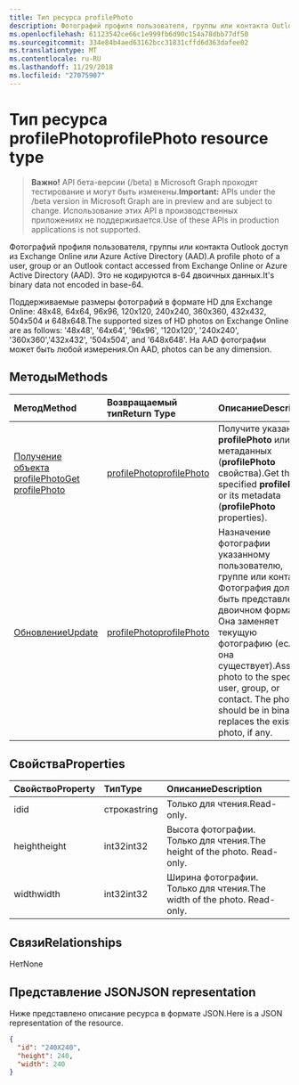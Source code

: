```yaml
---
title: Тип ресурса profilePhoto
description: Фотографий профиля пользователя, группы или контакта Outlook доступ из Exchange Online или Azure Active Directory (AAD). Это не кодируются в-64 двоичных данных.
ms.openlocfilehash: 61123542ce66c1e999fb6d90c154a78dbb77df50
ms.sourcegitcommit: 334e84b4aed63162bcc31831cffd6d363dafee02
ms.translationtype: MT
ms.contentlocale: ru-RU
ms.lasthandoff: 11/29/2018
ms.locfileid: "27075907"
---
```

# <a name="profilephoto-resource-type"></a><span data-ttu-id="ac6fb-104">Тип ресурса profilePhoto</span><span class="sxs-lookup"><span data-stu-id="ac6fb-104">profilePhoto resource type</span></span>

> <span data-ttu-id="ac6fb-105">**Важно!** API бета-версии (/beta) в Microsoft Graph проходят тестирование и могут быть изменены.</span><span class="sxs-lookup"><span data-stu-id="ac6fb-105">**Important:** APIs under the /beta version in Microsoft Graph are in preview and are subject to change.</span></span> <span data-ttu-id="ac6fb-106">Использование этих API в производственных приложениях не поддерживается.</span><span class="sxs-lookup"><span data-stu-id="ac6fb-106">Use of these APIs in production applications is not supported.</span></span>

<span data-ttu-id="ac6fb-107">Фотографий профиля пользователя, группы или контакта Outlook доступ из Exchange Online или Azure Active Directory (AAD).</span><span class="sxs-lookup"><span data-stu-id="ac6fb-107">A profile photo of a user, group or an Outlook contact accessed from Exchange Online or Azure Active Directory (AAD).</span></span> <span data-ttu-id="ac6fb-108">Это не кодируются в-64 двоичных данных.</span><span class="sxs-lookup"><span data-stu-id="ac6fb-108">It's binary data not encoded in base-64.</span></span>

<span data-ttu-id="ac6fb-109">Поддерживаемые размеры фотографий в формате HD для Exchange Online: 48x48, 64x64, 96x96, 120x120, 240x240, 360x360, 432x432, 504x504 и 648x648.</span><span class="sxs-lookup"><span data-stu-id="ac6fb-109">The supported sizes of HD photos on Exchange Online are as follows: '48x48', '64x64', '96x96', '120x120', '240x240', '360x360','432x432', '504x504', and '648x648'.</span></span> <span data-ttu-id="ac6fb-110">На AAD фотографии может быть любой измерения.</span><span class="sxs-lookup"><span data-stu-id="ac6fb-110">On AAD, photos can be any dimension.</span></span>

## <a name="methods"></a><span data-ttu-id="ac6fb-111">Методы</span><span class="sxs-lookup"><span data-stu-id="ac6fb-111">Methods</span></span>

| <span data-ttu-id="ac6fb-112">Метод</span><span class="sxs-lookup"><span data-stu-id="ac6fb-112">Method</span></span>       | <span data-ttu-id="ac6fb-113">Возвращаемый тип</span><span class="sxs-lookup"><span data-stu-id="ac6fb-113">Return Type</span></span>  |<span data-ttu-id="ac6fb-114">Описание</span><span class="sxs-lookup"><span data-stu-id="ac6fb-114">Description</span></span>|
|:---------------|:--------|:----------|
|[<span data-ttu-id="ac6fb-115">Получение объекта profilePhoto</span><span class="sxs-lookup"><span data-stu-id="ac6fb-115">Get profilePhoto</span></span>](../api/profilephoto-get.md) | [<span data-ttu-id="ac6fb-116">profilePhoto</span><span class="sxs-lookup"><span data-stu-id="ac6fb-116">profilePhoto</span></span>](profilephoto.md) |<span data-ttu-id="ac6fb-117">Получите указанный **profilePhoto** или метаданных (**profilePhoto** свойства).</span><span class="sxs-lookup"><span data-stu-id="ac6fb-117">Get the specified **profilePhoto** or its metadata (**profilePhoto** properties).</span></span> |
|[<span data-ttu-id="ac6fb-118">Обновление</span><span class="sxs-lookup"><span data-stu-id="ac6fb-118">Update</span></span>](../api/profilephoto-update.md) | [<span data-ttu-id="ac6fb-119">profilePhoto</span><span class="sxs-lookup"><span data-stu-id="ac6fb-119">profilePhoto</span></span>](profilephoto.md)  |<span data-ttu-id="ac6fb-p105">Назначение фотографии указанному пользователю, группе или контакту. Фотография должна быть представлена в двоичном формате. Она заменяет текущую фотографию (если она существует).</span><span class="sxs-lookup"><span data-stu-id="ac6fb-p105">Assign a photo to the specified user, group, or contact. The photo should be in binary. It replaces the existing photo, if any.</span></span> |

## <a name="properties"></a><span data-ttu-id="ac6fb-123">Свойства</span><span class="sxs-lookup"><span data-stu-id="ac6fb-123">Properties</span></span>
| <span data-ttu-id="ac6fb-124">Свойство</span><span class="sxs-lookup"><span data-stu-id="ac6fb-124">Property</span></span>     | <span data-ttu-id="ac6fb-125">Тип</span><span class="sxs-lookup"><span data-stu-id="ac6fb-125">Type</span></span>   |<span data-ttu-id="ac6fb-126">Описание</span><span class="sxs-lookup"><span data-stu-id="ac6fb-126">Description</span></span>|
|:---------------|:--------|:----------|
|<span data-ttu-id="ac6fb-127">id</span><span class="sxs-lookup"><span data-stu-id="ac6fb-127">id</span></span>|<span data-ttu-id="ac6fb-128">строка</span><span class="sxs-lookup"><span data-stu-id="ac6fb-128">string</span></span>|<span data-ttu-id="ac6fb-129">Только для чтения.</span><span class="sxs-lookup"><span data-stu-id="ac6fb-129">Read-only.</span></span>|
|<span data-ttu-id="ac6fb-130">height</span><span class="sxs-lookup"><span data-stu-id="ac6fb-130">height</span></span>|<span data-ttu-id="ac6fb-131">int32</span><span class="sxs-lookup"><span data-stu-id="ac6fb-131">int32</span></span>|<span data-ttu-id="ac6fb-p106">Высота фотографии. Только для чтения.</span><span class="sxs-lookup"><span data-stu-id="ac6fb-p106">The height of the photo. Read-only.</span></span>|
|<span data-ttu-id="ac6fb-134">width</span><span class="sxs-lookup"><span data-stu-id="ac6fb-134">width</span></span>|<span data-ttu-id="ac6fb-135">int32</span><span class="sxs-lookup"><span data-stu-id="ac6fb-135">int32</span></span>|<span data-ttu-id="ac6fb-p107">Ширина фотографии. Только для чтения.</span><span class="sxs-lookup"><span data-stu-id="ac6fb-p107">The width of the photo. Read-only.</span></span>|

## <a name="relationships"></a><span data-ttu-id="ac6fb-138">Связи</span><span class="sxs-lookup"><span data-stu-id="ac6fb-138">Relationships</span></span>
<span data-ttu-id="ac6fb-139">Нет</span><span class="sxs-lookup"><span data-stu-id="ac6fb-139">None</span></span>


## <a name="json-representation"></a><span data-ttu-id="ac6fb-140">Представление JSON</span><span class="sxs-lookup"><span data-stu-id="ac6fb-140">JSON representation</span></span>

<span data-ttu-id="ac6fb-141">Ниже представлено описание ресурса в формате JSON.</span><span class="sxs-lookup"><span data-stu-id="ac6fb-141">Here is a JSON representation of the resource.</span></span>

<!-- {
  "blockType": "resource",
  "optionalProperties": [

  ],
  "keyProperty": "id",
  "@odata.type": "microsoft.graph.profilePhoto"
}-->

```json
{
  "id": "240X240",
  "height": 240,
  "width": 240
}

```
<!-- uuid: 8fcb5dbc-d5aa-4681-8e31-b001d5168d79
2015-10-25 14:57:30 UTC -->
<!-- {
  "type": "#page.annotation",
  "description": "profilePhoto resource",
  "keywords": "",
  "section": "documentation",
  "tocPath": ""
}-->
